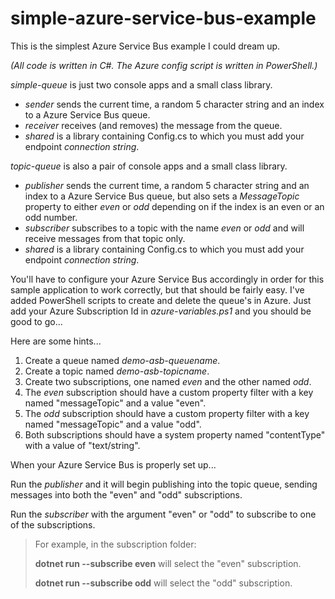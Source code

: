 # simple-azure-service-bus-example
This is the simplest Azure Service Bus example I could dream up.  

_(All code is written in C#.  The Azure config script is written in PowerShell.)_

*simple-queue* is just two console apps and a small class library.

* *sender* sends the current time, a random 5 character string and an index to a Azure Service Bus queue.
* *receiver* receives (and removes) the message from the queue.
* *shared* is a library containing Config.cs to which you must add your endpoint _connection string_.

*topic-queue* is also a pair of console apps and a small class library.

* *publisher* sends the current time, a random 5 character string and an index to a Azure Service Bus queue, but also sets a _MessageTopic_ property to either _even_ or _odd_ depending on if the index is an even or an odd number.
* *subscriber* subscribes to a topic with the name _even_ or _odd_ and will receive messages from that topic only.
* *shared* is a library containing Config.cs to which you must add your endpoint _connection string_.

You'll have to configure your Azure Service Bus accordingly in order for this sample application to work correctly, but that should be fairly easy.  I've added PowerShell scripts to create and delete the queue's in Azure.  Just add your Azure Subscription Id in _azure-variables.ps1_ and you should be good to go...

Here are some hints...

1. Create a queue named *demo-asb-queuename*.
2. Create a topic named *demo-asb-topicname*.
3. Create two subscriptions, one named *even* and the other named *odd*.
4. The *even* subscription should have a custom property filter with a key named "messageTopic" and a value "even".
5. The *odd* subscription should have a custom property filter with a key named "messageTopic" and a value "odd".
6. Both subscriptions should have a system property named "contentType" with a value of "text/string".

When your Azure Service Bus is properly set up...

Run the *publisher* and it will begin publishing into the topic queue, sending messages into both the "even" and "odd" subscriptions.

Run the *subscriber* with the argument "even" or "odd" to subscribe to one of the subscriptions.

> For example, in the subscription folder:
>
> **dotnet run --subscribe even** will select the "even" subscription.
>
> **dotnet run --subscribe odd** will select the "odd" subscription.
